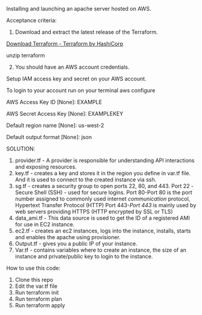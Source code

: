 Installing and launching an apache server hosted on AWS.

Acceptance criteria:
1. Download and extract the  latest release of the Terraform. 

[Download Terraform - Terraform by HashiCorp](https://www.terraform.io/downloads.html)

unzip terraform

2. You should have an AWS account credentials. 

Setup IAM access key and secret on your AWS account.

To login to your account run on your terminal aws configure

AWS Access Key ID [None]: EXAMPLE

AWS Secret Access Key [None]: EXAMPLEKEY

Default region name [None]: us-west-2

Default output format [None]: json


SOLUTION: 

1. provider.tf - A provider is responsible for understanding API interactions and exposing resources. 
2. key.tf - creates a key and stores it in the region you define in var.tf file. And it is used to connect to the created instance via ssh.
3. sg.tf - creates a security group to open ports 22, 80, and 443. 
Port  22 -Secure Shell (SSH) - used for secure logins. 
Port 80-Port 80 is the port number assigned to commonly used internet *communication* protocol, Hypertext Transfer Protocol (HTTP)
Port 443-*Port 443* is mainly used by web servers providing HTTPS (HTTP encrypted by SSL or TLS)
4. data_ami.tf - This data source is used to get the ID of a registered AMI for use in EC2 instance. 
5. ec2.tf - creates an ec2 instances, logs into the instance, installs, starts and enables the apache using provisioner.
6. Output.tf - gives you a public IP of your instance.
7. Var.tf - contains variables where to create an instance, the size of an instance and private/public key to login to the instance.

How to use this code:

1. Clone this repo
2. Edit the var.tf file
3. Run terraform init
4. Run terraform plan
5. Run terraform apply